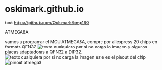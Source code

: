 # oskimark.github.io
test
https://github.com/Oskimark/bmp180


ATMEGA8A

vamos a programar el MCU ATMEGA8A, 
compre por aliexpress 20 chips en formato QFN32
![texto cualquiera por si no carga la imagen](https://encrypted-tbn0.gstatic.com/images?q=tbn:ANd9GcQ2fTX08NwgapdyukYtDhpqXx8xJElgzs85iA&s)
y algunas placas adaptadoras a QFN32 a DIP32.
![texto cualquiera por si no carga la imagen](https://www.google.com/url?sa=i&url=https%3A%2F%2Fallegro.pl%2Flisting%3Fstring%3Ddip%252032%2520adapter&psig=AOvVaw13UYDg3CIw7uqukXQhXiXZ&ust=1715729384539000&source=images&cd=vfe&opi=89978449&ved=0CBIQjRxqFwoTCMCpl5jki4YDFQAAAAAdAAAAABAE)
este es el pinout del chip
![pinout atmega8](https://camo.githubusercontent.com/18796d8b7673e3b6c14b6bdfb61d86b58c6f0d670398973abd4207afce960277/68747470733a2f2f692e696d6775722e636f6d2f6e6177657145362e6a7067)
